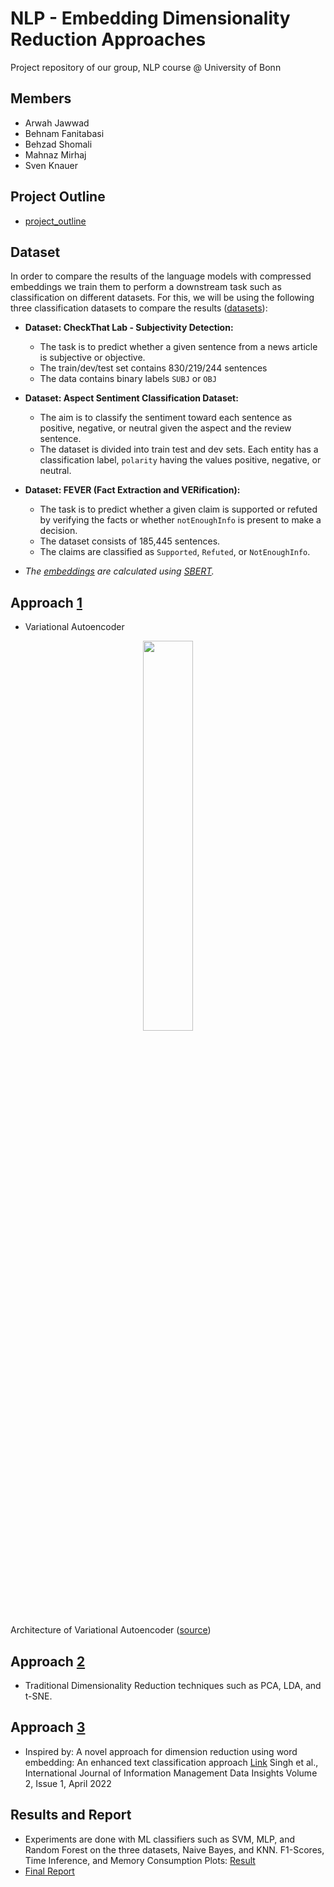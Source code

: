 # NLP - Embedding Dimensionality Reduction Approaches
Project repository of our group, NLP course @ University of Bonn

## Members
- Arwah Jawwad
- Behnam Fanitabasi
- Behzad Shomali
- Mahnaz Mirhaj
- Sven Knauer

## Project Outline
- [project_outline](https://github.com/s-knauer/nlp-edra/tree/main/project_outline)

## Dataset
In order to compare the results of the language models with compressed embeddings we train them to perform a downstream task such as classification on different datasets. For this, we will be using the following three classification datasets to compare the results ([datasets](https://github.com/s-knauer/nlp-edra/tree/main/datasets)):
- **Dataset: CheckThat Lab - Subjectivity Detection:**
    - The task is to predict whether a given sentence from a news article is subjective or objective.
    - The train/dev/test set contains 830/219/244 sentences
    - The data contains binary labels `SUBJ` or `OBJ`

- **Dataset: Aspect Sentiment Classification Dataset:**
    - The aim is to classify the sentiment toward each sentence as positive, negative, or neutral given the aspect and the review sentence.
    - The dataset is divided into train test and dev sets. Each entity has a classification label, `polarity` having the values positive, negative, or neutral.

- **Dataset: FEVER (Fact Extraction and VERification):**
    - The task is to predict whether a given claim is supported or refuted by verifying the facts or whether `notEnoughInfo` is present to make a decision.
    - The dataset consists of 185,445 sentences.
    - The claims are classified as `Supported`, `Refuted`, or `NotEnoughInfo`. 

- _The [embeddings](https://github.com/s-knauer/nlp-edra/tree/main/SBERT) are calculated using [SBERT](https://www.sbert.net/)._ 

## Approach [1](https://github.com/s-knauer/nlp-edra/tree/main/Approach%201)
- Variational Autoencoder

<p align="center" width="100%">
    <img width="40%" src="/Approach%201/vae.jpg"> 
    <figcaption>Architecture of Variational Autoencoder (<a href="https://learnopencv.com/variational-autoencoder-in-tensorflow/">source</a>)</figcaption>
</p>


## Approach [2](https://github.com/s-knauer/nlp-edra/tree/main/Approach%202)
- Traditional Dimensionality Reduction techniques such as PCA, LDA, and t-SNE.

## Approach [3](https://github.com/s-knauer/nlp-edra/tree/main/Approach%203)
- Inspired by: A novel approach for dimension reduction using word embedding: An enhanced text classification approach [Link](https://www.sciencedirect.com/science/article/pii/S2667096822000052) Singh et al., International Journal of Information Management Data Insights
Volume 2, Issue 1, April 2022


## Results and Report
- Experiments are done with ML classifiers such as SVM, MLP, and Random Forest on the three datasets, Naive Bayes, and KNN. F1-Scores, Time Inference, and Memory Consumption Plots: [Result](https://github.com/s-knauer/nlp-edra/tree/main/plots)
- [Final Report](https://github.com/s-knauer/nlp-edra/tree/main/Problem_Solving)
